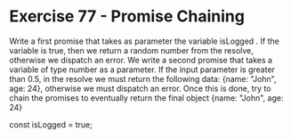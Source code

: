 # Exercise 77 - Promise Chaining
Write a first promise that takes as parameter the variable isLogged . If the variable is true, then we return a random number from the resolve, otherwise we dispatch an error. We write a second promise that takes a variable of type number as a parameter. If the input parameter is greater than 0.5, in the resolve we must return the following data: {name: "John", age: 24}, otherwise we must dispatch an error. Once this is done, try to chain the promises to eventually return the final object {name: "John", age: 24}

const isLogged = true;
